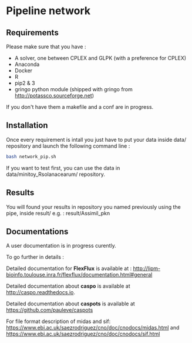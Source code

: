 # Pipeline network

## Requirements
Please make sure that you have : 
- A solver, one between CPLEX and GLPK (with a preference for CPLEX)
- Anaconda
- Docker 
- R 
- pip2 & 3 
- gringo python module (shipped with gringo from http://potassco.sourceforge.net)

If you don't have them a makefile and a conf are in progress.

## Installation

Once every requirement is intall you just have to put your data inside data/ repository and launch the following command line : 

```sh
bash network_pip.sh
```
If you want to test first, you can use the data in data/minitoy_Rsolanacearum/ repository.


## Results 

You will found your results in repository you named previously using the pipe, inside result/ e.g. : result/Assimil_pkn

## Documentations 
A user documentation is in progress curently.

To go further in details : 

Detailed documentation for **FlexFlux** is available at : http://lipm-bioinfo.toulouse.inra.fr/flexflux/documentation.html#general

Detailed documentation about **caspo** is available at http://caspo.readthedocs.io.

Detailed documentation about **caspots** is available at https://github.com/pauleve/caspots

For file format description of midas and sif: https://www.ebi.ac.uk/saezrodriguez/cno/doc/cnodocs/midas.html and https://www.ebi.ac.uk/saezrodriguez/cno/doc/cnodocs/sif.html